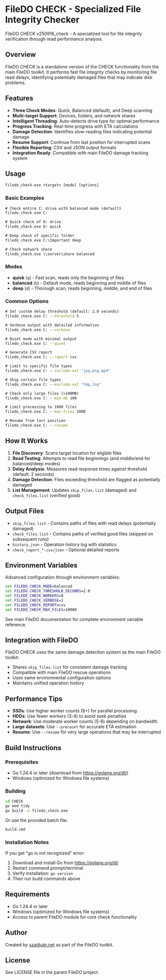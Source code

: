 # FileDO CHECK - Specialized File Integrity Checker

FileDO CHECK v250916_check - A specialized tool for file integrity verification through read performance analysis.

## Overview

FileDO CHECK is a standalone version of the CHECK functionality from the main FileDO toolkit. It performs fast file integrity checks by monitoring file read delays, identifying potentially damaged files that may indicate disk problems.

## Features

- **Three Check Modes**: Quick, Balanced (default), and Deep scanning
- **Multi-target Support**: Devices, folders, and network shares
- **Intelligent Threading**: Auto-detects drive type for optimal performance
- **Progress Tracking**: Real-time progress with ETA calculations  
- **Damage Detection**: Identifies slow-reading files indicating potential damage
- **Resume Support**: Continue from last position for interrupted scans
- **Flexible Reporting**: CSV and JSON output formats
- **Integration Ready**: Compatible with main FileDO damage tracking system

## Usage

```cmd
filedo_check.exe <target> [mode] [options]
```

### Basic Examples

```cmd
# Check entire C: drive with balanced mode (default)
filedo_check.exe C:

# Quick check of D: drive
filedo_check.exe D: quick

# Deep check of specific folder
filedo_check.exe C:\Important deep

# Check network share
filedo_check.exe \\server\share balanced
```

### Modes

- **quick** (`q`) - Fast scan, reads only the beginning of files
- **balanced** (`b`) - Default mode, reads beginning and middle of files  
- **deep** (`d`) - Thorough scan, reads beginning, middle, and end of files

### Common Options

```cmd
# Set custom delay threshold (default: 2.0 seconds)
filedo_check.exe C: --threshold 5

# Verbose output with detailed information
filedo_check.exe C: --verbose

# Quiet mode with minimal output
filedo_check.exe C: --quiet

# Generate CSV report
filedo_check.exe C: --report csv

# Limit to specific file types
filedo_check.exe C: --include-ext "jpg,png,mp4"

# Skip certain file types
filedo_check.exe C: --exclude-ext "tmp,log"

# Check only large files (>100MB)
filedo_check.exe C: --min-mb 100

# Limit processing to 1000 files
filedo_check.exe C: --max-files 1000

# Resume from last position
filedo_check.exe C: --resume
```

## How It Works

1. **File Discovery**: Scans target location for eligible files
2. **Read Testing**: Attempts to read file beginnings (and middle/end for balanced/deep modes)
3. **Delay Analysis**: Measures read response times against threshold (default: 2 seconds)
4. **Damage Detection**: Files exceeding threshold are flagged as potentially damaged
5. **List Management**: Updates `skip_files.list` (damaged) and `check_files.list` (verified good)

## Output Files

- `skip_files.list` - Contains paths of files with read delays (potentially damaged)
- `check_files.list` - Contains paths of verified good files (skipped on subsequent runs)
- `history.json` - Operation history log with statistics
- `check_report_*.csv/json` - Optional detailed reports

## Environment Variables

Advanced configuration through environment variables:

```cmd
set FILEDO_CHECK_MODE=balanced
set FILEDO_CHECK_THRESHOLD_SECONDS=2.0
set FILEDO_CHECK_WORKERS=8
set FILEDO_CHECK_VERBOSE=1
set FILEDO_CHECK_REPORT=csv
set FILEDO_CHECK_MAX_FILES=10000
```

See main FileDO documentation for complete environment variable reference.

## Integration with FileDO

FileDO CHECK uses the same damage detection system as the main FileDO toolkit:

- Shares `skip_files.list` for consistent damage tracking
- Compatible with main FileDO rescue operations
- Uses same environmental configuration options
- Maintains unified operation history

## Performance Tips

- **SSDs**: Use higher worker counts (8+) for parallel processing
- **HDDs**: Use fewer workers (3-4) to avoid seek penalties  
- **Network**: Use moderate worker counts (5-6) depending on bandwidth
- **Large datasets**: Use `--precount` for accurate ETA estimation
- **Resume**: Use `--resume` for very large operations that may be interrupted

## Build Instructions

### Prerequisites
- Go 1.24.4 or later (download from https://golang.org/dl/)
- Windows (optimized for Windows file systems)

### Building
```cmd
cd CHECK
go mod tidy
go build -o filedo_check.exe
```

Or use the provided batch file:
```cmd
build.cmd
```

### Installation Notes
If you get "go is not recognized" error:
1. Download and install Go from https://golang.org/dl/
2. Restart command prompt/terminal
3. Verify installation: `go version`
4. Then run build commands above

## Requirements

- Go 1.24.4 or later
- Windows (optimized for Windows file systems)
- Access to parent FileDO module for core check functionality

## Author

Created by sza@ukr.net as part of the FileDO toolkit.

## License

See LICENSE file in the parent FileDO project.